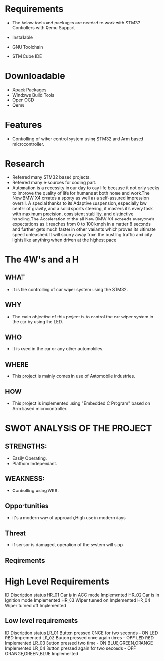 # Requirements
* The below tools and packages are needed to work with STM32 Controllers with Qemu Support

* Installable
* GNU Toolchain
* STM Cube IDE

# Downloadable
* Xpack Packages
* Windows Build Tools
* Open OCD
* Qemu

# Features
* Controlling of wiber control system using STM32 and Arm based microcontroller.

# Research
* Referred many STM32 based projects.
* Referred many e-sources for coding part.
* Automation is a necessity in our day to day life because it not only seeks to improve the quality of life for humans at both home and work.The New BMW X4 creates a sporty as well as a self-assured impression overall. A special thanks to its Adaptive suspension, especially low center of gravity, and a solid sports steering, it masters it’s every task with maximum precision, consistent stability, and distinctive handling.The Acceleration of the all New BMW X4 exceeds everyone’s expectations as it reaches from 0 to 100 kmph in a matter 8 seconds and further gets much faster in other variants which proves its ultimate speed unleashed. It will scurry away from the bustling traffic and city lights like anything when driven at the highest pace

# The 4W's and a H
## WHAT
* It is the controlling of car wiper system using the STM32.
## WHY
* The main objective of this project is to control the car wiper system in the car by using the LED.
## WHO
* It is used in the car or any other automobiles.
## WHERE
* This project is mainly comes in use of Automobile industries.
## HOW
* This project is implemented using "Embedded C Program" based on Arm based microcontroller.

# SWOT ANALYSIS OF THE PROJECT
## STRENGTHS:
* Easily Operating.
* Platfrom Independant.
## WEAKNESS:
* Controlling using WEB.
## Opportunities
* it's a modern way of approach,High use in modern days
## Threat
* if sensor is damaged, operation of the system will stop

## Reqirements
# High Level Requirements
ID	                 Discription	                             status
HR_01	                Car is in ACC mode	                   Implemented
HR_02	                Car is in Ignition mode	                   Implemented
HR_03	                Wiper turned on	                           Implemented
HR_04	                Wiper turned off                           Implemented

## Low level requirements
ID	                  Discription	                                                  status
LR_01	                 Button pressed ONCE for two seconds - ON LED RED	        Implemented
LR_02	                 Button pressed once again times - OFF LED RED	                Implemented
LR_03	                 Button pressed two time - ON BLUE,GREEN,ORANGE	                Implemented
LR_04	                 Button pressed again for two seconds - OFF ORANGE,GREEN,BLUE	Implemented
